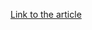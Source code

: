 [Link to the article](https://securityaffairs.com/172221/apt/lazarus-apt-targeted-employees-unnamed-nuclear-related-org.html)
